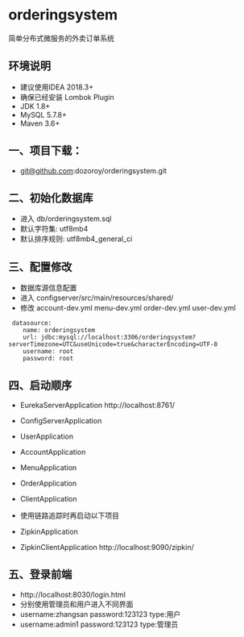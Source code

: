 # orderingsystem
简单分布式微服务的外卖订单系统


## 环境说明
 * 建议使用IDEA 2018.3+
 * 确保已经安装 Lombok Plugin
 * JDK    1.8+
 * MySQL  5.7.8+
 * Maven  3.6+



## 一、项目下载：
 * git@github.com:dozoroy/orderingsystem.git



## 二、初始化数据库
 * 进入 db/orderingsystem.sql     
 * 默认字符集: utf8mb4
 * 默认排序规则: utf8mb4_general_ci      

  
## 三、配置修改
*  数据库源信息配置
*  进入  configserver/src/main/resources/shared/
*  修改  account-dev.yml  menu-dev.yml  order-dev.yml  user-dev.yml
```
 datasource:
    name: orderingsystem
    url: jdbc:mysql://localhost:3306/orderingsystem?serverTimezone=UTC&useUnicode=true&characterEncoding=UTF-8
    username: root
    password: root
```
  

## 四、启动顺序
*  EurekaServerApplication   http://localhost:8761/ 
*  ConfigServerApplication   
*  UserApplication 
*  AccountApplication  
*  MenuApplication
*  OrderApplication
*  ClientApplication
  
*  使用链路追踪时再启动以下项目
*  ZipkinApplication  
*  ZipkinClientApplication  http://localhost:9090/zipkin/
  

## 五、登录前端
*  http://localhost:8030/login.html   
*  分别使用管理员和用户进入不同界面
*  username:zhangsan  password:123123   type:用户
*  username:admin1    password:123123   type:管理员













